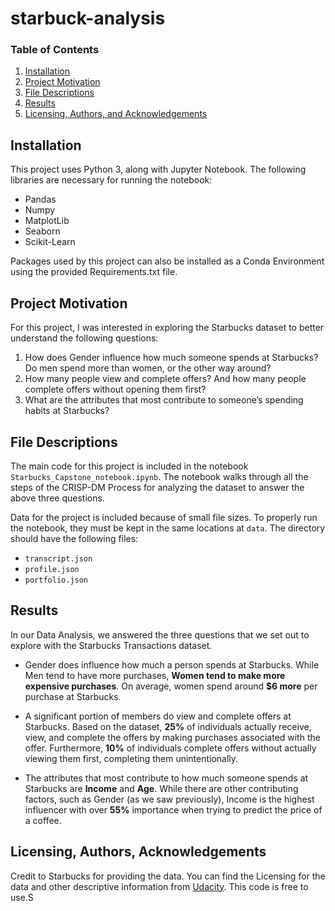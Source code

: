# starbuck-analysis

### Table of Contents

1. [Installation](#installation)
2. [Project Motivation](#motivation)
3. [File Descriptions](#files)
4. [Results](#results)
5. [Licensing, Authors, and Acknowledgements](#licensing)

## Installation <a name="installation"></a>

This project uses Python 3, along with Jupyter Notebook. The following libraries are necessary for running the notebook:

- Pandas
- Numpy
- MatplotLib
- Seaborn
- Scikit-Learn

Packages used by this project can also be installed as a Conda Environment using the provided Requirements.txt file.

## Project Motivation<a name="motivation"></a>

For this project, I was interested in exploring the Starbucks dataset to better understand the following questions:

1. How does Gender influence how much someone spends at Starbucks? Do men spend more than women, or the other way around?
2. How many people view and complete offers? And how many people complete offers without opening them first?
3. What are the attributes that most contribute to someone’s spending habits at Starbucks?

## File Descriptions <a name="files"></a>

The main code for this project is included in the notebook `Starbucks_Capstone_notebook.ipynb`. The notebook walks through all the steps of the CRISP-DM Process for analyzing the dataset to answer the above three questions.

Data for the project is included because of small file sizes. To properly run the notebook, they must be kept in the same locations at `data`. The directory should have the following files:

- `transcript.json`
- `profile.json`
- `portfolio.json`

## Results<a name="results"></a>

In our Data Analysis, we answered the three questions that we set out to explore with the Starbucks Transactions dataset.

- Gender does influence how much a person spends at Starbucks. While Men tend to have more purchases, **Women tend to make more expensive purchases**. On average, women spend around **$6 more** per purchase at Starbucks.

- A significant portion of members do view and complete offers at Starbucks. Based on the dataset, **25%** of individuals actually receive, view, and complete the offers by making purchases associated with the offer. Furthermore, **10%** of individuals complete offers without actually viewing them first, completing them unintentionally.

- The attributes that most contribute to how much someone spends at Starbucks are **Income** and **Age**. While there are other contributing factors, such as Gender (as we saw previously), Income is the highest influencer with over **55%** importance when trying to predict the price of a coffee.

## Licensing, Authors, Acknowledgements<a name="licensing"></a>

Credit to Starbucks for providing the data. You can find the Licensing for the data and other descriptive information from [Udacity](https://www.udacity.om). This code is free to use.S
